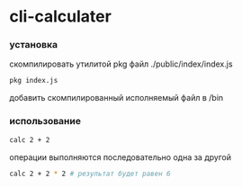 # cli-calculater  

### установка
скомпилировать утилитой pkg файл ./public/index/index.js  
```sh
pkg index.js
```
добавить скомпилированный исполняемый файл в /bin  

### использование
```sh
calc 2 + 2
```
операции выполняются последовательно одна за другой
```sh
calc 2 + 2 * 2 # результат будет равен 6
```

